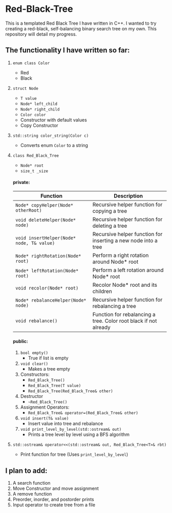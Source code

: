 # Red-Black-Tree
This is a templated Red Black Tree I have written in C++. I wanted to try creating a red-black, self-balancing binary search tree on my own. This repository will detail my progress. 

## The functionality I have written so far:
  1. `enum class Color`
     * Red
     * Black
  2. `struct Node`
     * `T value`
     * `Node* left_child`
     * `Node* right_child` 
     * `Color color`
     * Constructor with default values
     * Copy Constructor
  3. `std::string color_string(Color c)`
     - Converts enum `Color` to a string
  4. `class Red_Black_Tree`
     * `Node* root`
     * `size_t _size`
     
     #### private:
        | Function                                  | Description                                                      |
        |-------------------------------------------|------------------------------------------------------------------|
        | `Node* copyHelper(Node* otherRoot)`       | Recursive helper function for copying a tree                     |
        | `void deleteHelper(Node* node)`           | Recursive helper function for deleting a tree                    |
        | `void insertHelper(Node* node, T& value)` | Recursive helper function for inserting a new node into a tree   |
        | `Node* rightRotation(Node* root)`         | Perform a right rotation around Node* root                       |
        | `Node* leftRotation(Node* root)`          | Perform a left rotation around Node* root                        |
        | `void recolor(Node* root)`                | Recolor Node* root and its children                              |
        | `Node* rebalanceHelper(Node* node)`       | Recursive helper function for rebalancing a tree                 |
        | `void rebalance()`                        | Function for rebalancing a tree. Color root black if not already |
     
     #### public:
        1. `bool empty()`
           - True if list is empty
        2. `void clear()`
           - Makes a tree empty
        3. Constructors:
           - `Red_Black_Tree()`
           - `Red_Black_Tree(T value)`
           - `Red_Black_Tree(Red_Black_Tree& other)`
        4. Destructor
           - `~Red_Black_Tree()`
        5. Assignment Operators:
           - `Red_Black_Tree& operator=(Red_Black_Tree& other)`
        6. `void insert(T& value)`
           - Insert value into tree and rebalance
        7. `void print_level_by_level(std::ostream& out)`
           - Prints a tree level by level using a BFS algorithm
   
   5. `std::ostream& operator<<(std::ostream& out, Red_Black_Tree<T>& rbt)`
      - Print function for tree (Uses `print_level_by_level`)
  
## I plan to add:
  1. A search function
  2. Move Constructor and move assignment
  3. A remove function
  4. Preorder, inorder, and postorder prints
  5. Input operator to create tree from a file
